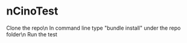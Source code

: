 # nCinoTest

Clone the repo\n
In command line type "bundle install"  under the repo folder\n
Run the test
